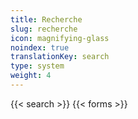 ```yaml
---
title: Recherche
slug: recherche
icon: magnifying-glass
noindex: true
translationKey: search
type: system
weight: 4
---
```

{{< search >}}
{{< forms >}}